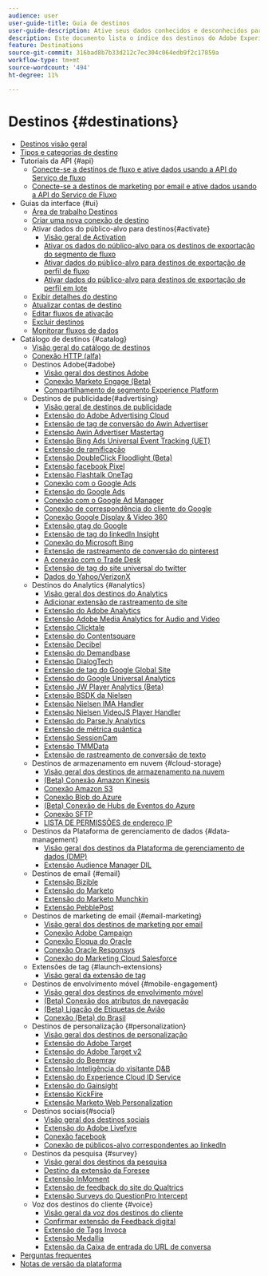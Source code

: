 ```yaml
---
audience: user
user-guide-title: Guia de destinos
user-guide-description: Ative seus dados conhecidos e desconhecidos para campanhas de marketing entre canais, campanhas por email, publicidade direcionada e muitos outros casos de uso.
description: Este documento lista o índice dos destinos do Adobe Experience Platform
feature: Destinations
source-git-commit: 316bad8b7b33d212c7ec304c064edb9f2c17859a
workflow-type: tm+mt
source-wordcount: '494'
ht-degree: 11%

---
```



# Destinos {#destinations}

* [Destinos visão geral](./home.md)
* [Tipos e categorias de destino](./destination-types.md)
* Tutoriais da API {#api}
   * [Conecte-se a destinos de fluxo e ative dados usando a API do Serviço de fluxo](./api/streaming-destinations.md)
   * [Conecte-se a destinos de marketing por email e ative dados usando a API do Serviço de Fluxo](./api/email-marketing.md)
* Guias da interface {#ui}
   * [Área de trabalho Destinos](./ui/destinations-workspace.md)
   * [Criar uma nova conexão de destino](./ui/connect-destination.md)
   * Ativar dados do público-alvo para destinos{#activate}
      * [Visão geral de Activation](./ui/activation-overview.md)
      * [Ativar os dados do público-alvo para os destinos de exportação do segmento de fluxo](./ui/activate-segment-streaming-destinations.md)
      * [Ativar dados do público-alvo para destinos de exportação de perfil de fluxo](./ui/activate-streaming-profile-destinations.md)
      * [Ativar dados do público-alvo para destinos de exportação de perfil em lote](./ui/activate-batch-profile-destinations.md)
   * [Exibir detalhes do destino](./ui/destination-details-page.md)
   * [Atualizar contas de destino](./ui/update-accounts.md)
   * [Editar fluxos de ativação](./ui/edit-activation.md)
   * [Excluir destinos](./ui/delete-destinations.md)
   * [Monitorar fluxos de dados](./ui/monitor-dataflows.md)
* Catálogo de destinos {#catalog}
   * [Visão geral do catálogo de destinos](./catalog/overview.md)
   * [ Conexão HTTP (alfa)](./catalog/http-destination.md)
   * Destinos Adobe{#adobe}
      * [Visão geral dos destinos Adobe](./catalog/adobe/overview.md)
      * [Conexão Marketo Engage (Beta)](./catalog/adobe/marketo-engage.md)
      * [Compartilhamento de segmento Experience Platform](https://experienceleague.adobe.com/docs/audience-manager/user-guide/implementation-integration-guides/integration-experience-platform/aam-aep-audience-sharing.html)
   * Destinos de publicidade{#advertising}
      * [Visão geral de destinos de publicidade](./catalog/advertising/overview.md)
      * [Extensão do Adobe Advertising Cloud](./catalog/advertising/adobe-advertising-cloud.md)
      * [Extensão de tag de conversão do Awin Advertiser](./catalog/advertising/awin-conversiontag.md)
      * [Extensão Awin Advertiser Mastertag](./catalog/advertising/awin-mastertag.md)
      * [Extensão Bing Ads Universal Event Tracking (UET)](./catalog/advertising/bing-ads.md)
      * [Extensão de ramificação](./catalog/advertising/branch.md)
      * [Extensão DoubleClick Floodlight (Beta)](./catalog/advertising/doubleclick-floodlight.md)
      * [Extensão facebook Pixel](./catalog/advertising/facebook-pixel.md)
      * [Extensão Flashtalk OneTag](./catalog/advertising/flashtalking.md)
      * [Conexão com o Google Ads](./catalog/advertising/google-ads-destination.md)
      * [Extensão do Google Ads](./catalog/advertising/google-ads-extension.md)
      * [Conexão com o Google Ad Manager](./catalog/advertising/google-ad-manager.md)
      * [Conexão de correspondência do cliente do Google](./catalog/advertising/google-customer-match.md)
      * [Conexão Google Display &amp; Video 360](./catalog/advertising/google-dv360.md)
      * [Extensão gtag do Google](./catalog/advertising/gtag-advertising.md)
      * [Extensão de tag do linkedIn Insight](./catalog/advertising/linkedin.md)
      * [Conexão do Microsoft Bing](./catalog/advertising/bing.md)
      * [Extensão de rastreamento de conversão do pinterest](./catalog/advertising/pinterest-extension.md)
      * [A conexão com o Trade Desk](./catalog/advertising/tradedesk.md)
      * [Extensão de tag do site universal do twitter](./catalog/advertising/twitter-uwt.md)
      * [Dados do Yahoo/VerizonX](./catalog/advertising/datax.md)
   * Destinos do Analytics {#analytics}
      * [Visão geral dos destinos do Analytics](./catalog/analytics/overview.md)
      * [Adicionar extensão de rastreamento de site](./catalog/analytics/adform.md)
      * [Extensão do Adobe Analytics](./catalog/analytics/adobe-analytics.md)
      * [Extensão Adobe Media Analytics for Audio and Video](./catalog/analytics/adobe-video-analytics.md)
      * [Extensão Clicktale](./catalog/analytics/clicktale.md)
      * [Extensão do Contentsquare](./catalog/analytics/contentsquare.md)
      * [Extensão Decibel](./catalog/analytics/decibel.md)
      * [Extensão do Demandbase](./catalog/analytics/demandbase.md)
      * [Extensão DialogTech](./catalog/analytics/dialogtech.md)
      * [Extensão de tag do Google Global Site](./catalog/analytics/gtag-analytics.md)
      * [Extensão do Google Universal Analytics](./catalog/analytics/google-universal-analytics.md)
      * [Extensão JW Player Analytics (Beta)](./catalog/analytics/jw-player-analytics.md)
      * [Extensão BSDK da Nielsen](./catalog/analytics/nielsen-bsdk.md)
      * [Extensão Nielsen IMA Handler](./catalog/analytics/nielsen-ima.md)
      * [Extensão Nielsen VideoJS Player Handler](./catalog/analytics/nielsen-videojs.md)
      * [Extensão do Parse.ly Analytics](./catalog/analytics/parsely.md)
      * [Extensão de métrica quântica](./catalog/analytics/quantum-metric.md)
      * [Extensão SessionCam](./catalog/analytics/sessioncam.md)
      * [Extensão TMMData](./catalog/analytics/tmmdata.md)
      * [Extensão de rastreamento de conversão de texto](./catalog/analytics/yext.md)
   * Destinos de armazenamento em nuvem {#cloud-storage}
      * [Visão geral dos destinos de armazenamento na nuvem](./catalog/cloud-storage/overview.md)
      * [(Beta) Conexão Amazon Kinesis](./catalog/cloud-storage/amazon-kinesis.md)
      * [Conexão Amazon S3](./catalog/cloud-storage/amazon-s3.md)
      * [Conexão Blob do Azure](./catalog/cloud-storage/azure-blob.md)
      * [(Beta) Conexão de Hubs de Eventos do Azure](./catalog/cloud-storage/azure-event-hubs.md)
      * [Conexão SFTP](./catalog/cloud-storage/sftp.md)
      * [LISTA DE PERMISSÕES de endereço IP](./catalog/cloud-storage/ip-address-allow-list.md)
   * Destinos da Plataforma de gerenciamento de dados {#data-management}
      * [Visão geral dos destinos da Plataforma de gerenciamento de dados (DMP)](./catalog/data-management/overview.md)
      * [Extensão Audience Manager DIL](./catalog/data-management/aam-dil-extension.md)
   * Destinos de email {#email}
      * [Extensão Bizible](./catalog/email/bizible.md)
      * [Extensão do Marketo](./catalog/email/marketo.md)
      * [Extensão do Marketo Munchkin](./catalog/email/marketo-munchkin.md)
      * [Extensão PebblePost](./catalog/email/pebblepost.md)
   * Destinos de marketing de email {#email-marketing}
      * [Visão geral dos destinos de marketing por email](./catalog/email-marketing/overview.md)
      * [Conexão Adobe Campaign](./catalog/email-marketing/adobe-campaign.md)
      * [Conexão Eloqua do Oracle](./catalog/email-marketing/oracle-eloqua.md)
      * [Conexão Oracle Responsys](./catalog/email-marketing/oracle-responsys.md)
      * [Conexão do Marketing Cloud Salesforce](./catalog/email-marketing/salesforce-marketing-cloud.md)
   * Extensões de tag {#launch-extensions}
      * [Visão geral da extensão de tag](./catalog/launch-extensions/overview.md)
   * Destinos de envolvimento móvel {#mobile-engagement}
      * [Visão geral dos destinos de envolvimento móvel](./catalog/mobile-engagement/overview.md)
      * [(Beta) Conexão dos atributos de navegação](./catalog/mobile-engagement/airship-attributes.md)
      * [(Beta) Ligação de Etiquetas de Avião](./catalog/mobile-engagement/airship-tags.md)
      * [Conexão (Beta) do Brasil](./catalog/mobile-engagement/braze.md)
   * Destinos de personalização {#personalization}
      * [Visão geral dos destinos de personalização](./catalog/personalization/overview.md)
      * [Extensão do Adobe Target](./catalog/personalization/adobe-target.md)
      * [Extensão do Adobe Target v2](./catalog/personalization/adobe-target-v2.md)
      * [Extensão do Beemray](./catalog/personalization/beemray.md)
      * [Extensão Inteligência do visitante D&amp;B](./catalog/personalization/dnb.md)
      * [Extensão do Experience Cloud ID Service](./catalog/personalization/adobe-ecid.md)
      * [Extensão do Gainsight](./catalog/personalization/gainsight.md)
      * [Extensão KickFire](./catalog/personalization/kickfire.md)
      * [Extensão Marketo Web Personalization](./catalog/personalization/marketo-web-personalization.md)
   * Destinos sociais{#social}
      * [Visão geral dos destinos sociais](./catalog/social/overview.md)
      * [Extensão do Adobe Livefyre](./catalog/social/adobe-livefyre.md)
      * [Conexão facebook](./catalog/social/facebook.md)
      * [Conexão de públicos-alvo correspondentes ao linkedIn](./catalog/social/linkedin.md)
   * Destinos da pesquisa {#survey}
      * [Visão geral dos destinos da pesquisa](./catalog/survey/overview.md)
      * [Destino da extensão da Foresee](./catalog/survey/foresee.md)
      * [Extensão InMoment](./catalog/survey/inmoment.md)
      * [Extensão de feedback do site do Qualtrics](./catalog/survey/qualtrics.md)
      * [Extensão Surveys do QuestionPro Intercept](./catalog/survey/web-intercept-surveys.md)
   * Voz dos destinos do cliente {#voice}
      * [Visão geral da voz dos destinos do cliente](./catalog/voice/overview.md)
      * [Confirmar extensão de Feedback digital](./catalog/voice/confirmit-digital-feedback.md)
      * [Extensão de Tags Invoca](./catalog/voice/invoca.md)
      * [Extensão Medallia](./catalog/voice/medallia.md)
      * [Extensão da Caixa de entrada do URL de conversa](./catalog/voice/talkurl.md)
* [Perguntas frequentes](./destinations-faq.md)
* [Notas de versão da plataforma](https://www.adobe.com/go/platform-release-notes-en)
